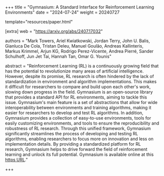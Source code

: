 +++
title = "Gymnasium: A Standard Interface for Reinforcement Learning Environments"
date = "2024-07-24"
weight = 20240727

template="resources/paper.html"

[extra]
web = "https://arxiv.org/abs/2407.17032"

authors = "Mark Towers, Ariel Kwiatkowski, Jordan Terry, John U. Balis, Gianluca De Cola, Tristan Deleu, Manuel Goulão, Andreas Kallinteris, Markus Krimmel, Arjun KG, Rodrigo Perez-Vicente, Andrea Pierré, Sander Schulhoff, Jun Jet Tai, Hannah Tan, Omar G. Younis"

abstract = "Reinforcement Learning (RL) is a continuously growing field that has the potential to revolutionize many areas of artificial intelligence. However, despite its promise, RL research is often hindered by the lack of standardization in environment and algorithm implementations. This makes it difficult for researchers to compare and build upon each other's work, slowing down progress in the field. Gymnasium is an open-source library that provides a standard API for RL environments, aiming to tackle this issue. Gymnasium's main feature is a set of abstractions that allow for wide interoperability between environments and training algorithms, making it easier for researchers to develop and test RL algorithms. In addition, Gymnasium provides a collection of easy-to-use environments, tools for easily customizing environments, and tools to ensure the reproducibility and robustness of RL research. Through this unified framework, Gymnasium significantly streamlines the process of developing and testing RL algorithms, enabling researchers to focus more on innovation and less on implementation details. By providing a standardized platform for RL research, Gymnasium helps to drive forward the field of reinforcement learning and unlock its full potential. Gymnasium is available online at this [https URL](https://github.com/Farama-Foundation/Gymnasium)."

+++